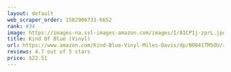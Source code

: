 ```yaml
---
layout: default 
﻿web_scraper_order: 1582906731-6652
rank: #34
image: https://images-na.ssl-images-amazon.com/images/I/81CP1j-zprL.jpg
title: Kind Of Blue (Vinyl)
url: https://www.amazon.com/Kind-Blue-Vinyl-Miles-Davis/dp/B0041TM5OU/ref=zg_mw_music_34?_encoding=UTF8&psc=1&refRID=W62ZJ4MEWNEZHB0GJJHX
reviews: 4.7 out of 5 stars
price: $22.51 
---
```

